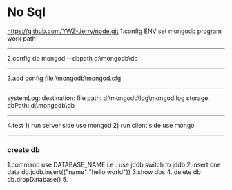 # No Sql
https://github.com/YWZ-Jerry/node.git
1.config ENV 
set mongodb program work path
***
2.config db 
mongod --dbpath d:\mongodb\db
***
3.add config file 
\mongodb\mongod.cfg
***
systemLog:
    destination: file
    path: d:\mongodb\log\mongod.log
storage:
    dbPath: d:\mongodb\db
***
4.test 
    1) run server side use mongod
    2) run client side use mongo

***
### create db 
1.command  use DATABASE_NAME
    i.e : use jddb
    switch to jddb
2.insert one data
    db.jddb.insert({"name":"hello world"})
3.show dbs
4. delete db 
    db.dropDatabase()
5.




